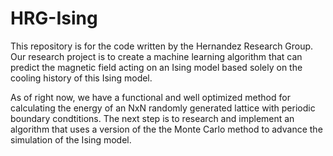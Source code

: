 # HRG-Ising

This repository is for the code written by the Hernandez Research Group.
Our research project is to create a machine learning algorithm that can
predict the magnetic field acting on an Ising model based solely on the
cooling history of this Ising model.

As of right now, we have a functional and well optimized method for
calculating the energy of an NxN randomly generated lattice with
periodic boundary condtitions. The next step is to research and
implement an algorithm that uses a version of the the Monte Carlo method
to advance the simulation of the Ising model.
